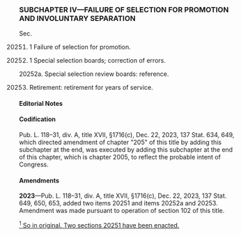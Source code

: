 ### SUBCHAPTER IV—FAILURE OF SELECTION FOR PROMOTION AND INVOLUNTARY SEPARATION ###

Sec.

20251. 1 Failure of selection for promotion.

20251. 1 Special selection boards; correction of errors.

20252a. Special selection review boards: reference.

20253. Retirement: retirement for years of service.

#### **Editorial Notes** ####

#### Codification ####

Pub. L. 118–31, div. A, title XVII, §1716(c), Dec. 22, 2023, 137 Stat. 634, 649, which directed amendment of chapter "205" of this title by adding this subchapter at the end, was executed by adding this subchapter at the end of this chapter, which is chapter 2005, to reflect the probable intent of Congress.

#### Amendments ####

**2023**—Pub. L. 118–31, div. A, title XVII, §1716(c), Dec. 22, 2023, 137 Stat. 649, 650, 653, added two items 20251 and items 20252a and 20253. Amendment was made pursuant to operation of section 102 of this title.

[<sup>1</sup> So in original. Two sections 20251 have been enacted.](#I_1)